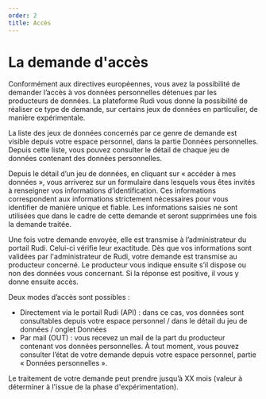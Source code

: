```yaml
---
order: 2
title: Accès
---
```



# La demande d'accès
Conformément aux directives européennes, vous avez la possibilité de demander l’accès à vos données personnelles détenues par les producteurs de données. La plateforme Rudi vous donne la possibilité de réaliser ce type de demande, sur certains jeux de données en particulier, de manière expérimentale.

La liste des jeux de données concernés par ce genre de demande est visible depuis votre espace personnel, dans la partie Données personnelles.
Depuis cette liste, vous pouvez consulter le détail de chaque jeu de données contenant des données personnelles.

Depuis le détail d’un jeu de données, en cliquant sur « accéder à mes données », vous arriverez sur un formulaire dans lesquels vous êtes invités à renseigner vos informations d’identification.
Ces informations correspondent aux informations strictement nécessaires pour vous identifier de manière unique et fiable. Les informations saisies ne sont utilisées que dans le cadre de cette demande et seront supprimées une fois la demande traitée.

Une fois votre demande envoyée, elle est transmise à l’administrateur du portail Rudi. Celui-ci vérifie leur exactitude. Dès que vos informations sont validées par l'administrateur de Rudi, votre demande est transmise au producteur concerné. Le producteur vous indique ensuite s’il dispose ou non des données vous concernant. Si la réponse est positive, il vous y donne ensuite accès. 

Deux modes d’accès sont possibles :
* Directement via le portail Rudi (API) : dans ce cas, vos données sont consultables depuis votre espace personnel / dans le détail du jeu de données / onglet Données
* Par mail (OUT) : vous recevez un mail de la part du producteur contenant vos données personnelles.
À tout moment, vous pouvez consulter l’état de votre demande depuis votre espace personnel, partie « Données personnelles ».

Le traitement de votre demande peut prendre jusqu’à XX mois (valeur à déterminer à l'issue de la phase d'expérimentation).
